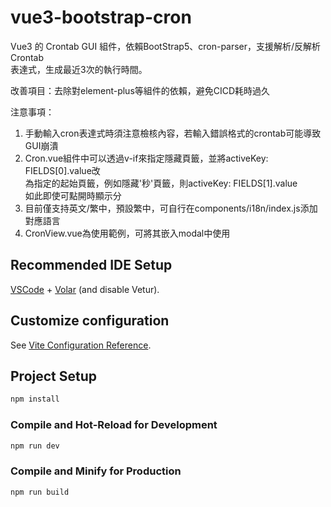 # vue3-bootstrap-cron

Vue3 的 Crontab GUI 組件，依賴BootStrap5、cron-parser，支援解析/反解析 Crontab  
表達式，生成最近3次的執行時間。  
  
改善項目：去除對element-plus等組件的依賴，避免CICD耗時過久  
  
注意事項：  
1. 手動輸入cron表達式時須注意檢核內容，若輸入錯誤格式的crontab可能導致GUI崩潰  
2. Cron.vue組件中可以透過v-if來指定隱藏頁籤，並將activeKey: FIELDS[0].value改  
   為指定的起始頁籤，例如隱藏'秒'頁籤，則activeKey: FIELDS[1].value  
   如此即使可點開時顯示分  
4. 目前僅支持英文/繁中，預設繁中，可自行在components/i18n/index.js添加對應語言  
5. CronView.vue為使用範例，可將其嵌入modal中使用  
   
## Recommended IDE Setup

[VSCode](https://code.visualstudio.com/) + [Volar](https://marketplace.visualstudio.com/items?itemName=Vue.volar) (and disable Vetur).

## Customize configuration

See [Vite Configuration Reference](https://vitejs.dev/config/).

## Project Setup

```sh
npm install
```

### Compile and Hot-Reload for Development

```sh
npm run dev
```

### Compile and Minify for Production

```sh
npm run build
```
